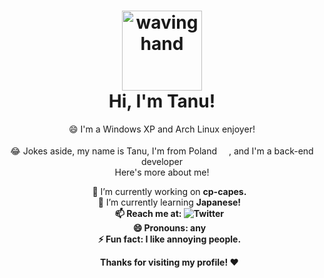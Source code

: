 
<h1 align="center"><img src="https://em-content.zobj.net/thumbs/120/apple/325/waving-hand_1f44b.png" alt="waving hand" width="128px" height="128px"><br>Hi, I'm <strong>Tanu</strong>!</h1>

<p align="center">😄 I'm a Windows XP and Arch Linux enjoyer!<br><br>😂 Jokes aside, my name is Tanu, I'm from Poland <img src="https://em-content.zobj.net/thumbs/120/apple/325/flag-poland_1f1f5-1f1f1.png" width="15px" height="15px">, and I'm a back-end developer<br>Here's more about me!</p>

<ul align="center">
  <p align="center">🔭 I’m currently working on <strong>cp-capes.</strong><br>🌱 I’m currently learning <strong>Japanese<strong>!<br>📫 Reach me at:  <img src="https://img.shields.io/badge/-Twitter-white?style=flat-square&logo=twitter&link=https://twitter.com/tanumakescode" alt="Twitter"><br>😄 Pronouns: any<br>⚡ Fun fact: I like annoying people.</p>

<p align="center">Thanks for visiting my profile! ❤️</p>
